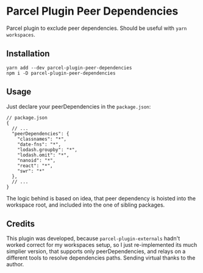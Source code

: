 # Parcel Plugin Peer Dependencies

Parcel plugin to exclude peer dependencies. Should be useful with `yarn workspaces`.

## Installation

```
yarn add --dev parcel-plugin-peer-dependencies
npm i -D parcel-plugin-peer-dependencies

```

## Usage

Just declare your peerDependencies in the `package.json`:

```
// package.json
{
  // ...
  "peerDependencies": {
    "classnames": "*",
    "date-fns": "*",
    "lodash.groupby": "*",
    "lodash.omit": "*",
    "nanoid": "*",
    "react": "*",
    "swr": "*"
  },
  // ...
}

```

The logic behind is based on idea, that peer dependency is hoisted into the workspace root,
and included into the one of sibling packages.


## Credits

This plugin was developed, because `parcel-plugin-externals` hadn't worked correct for my workspaces setup,
so I just re-implemented its much simplier version, that supports only peerDependencies, and relays on a
different tools to resolve dependencies paths. Sending virtual thanks to the author.
